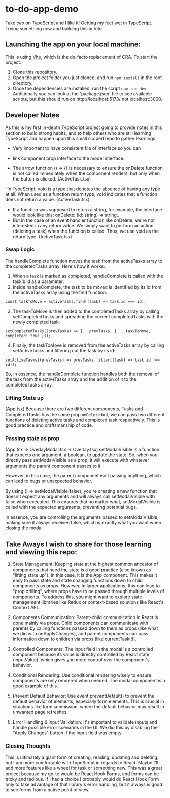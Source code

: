 # to-do-app-demo
Take two on TypeScript and I like it! Getting my feet wet in TypeScript. Trying something new and building this in Vite.

## Launching the app on your local machine:
This is using [Vite](https://vitejs.dev/), which is the de-facto replacement of CRA. To start the project:
1. Clone this repository.
2. Open the project folder you just cloned, and run `npm install` in the root directory.
3. Once the dependencies are installed, run the script `npm run dev`. Additionally you can look at the 'package.json' file
to see available scripts, but this should run on http://localhost:5173/ not localhost:3000.

## Developer Notes
As this is my first in-depth TypeScript project going to provide notes in this section to build strong habits, and to 
help others who are still learning TypeScript and happen upon this small scoped repo to gather learnings.

- Very important to have consistent file of interface so you can
- link component prop interface to the model interface.

- The arrow function () => {} is necessary to ensure the onDelete function is not called immediately when the component renders, but only when the button is clicked. (ActiveTask.tsx)

-In TypeScript, void is a type that denotes the absence of having any type at all. When used as a function return type, 
void indicates that a function does not return a value. (ActiveTask.tsx)

- If a function was supposed to return a string, for example, the interface would look like this: onDelete: (id: string) => string;. 
- But in the case of an event handler function like onDelete, we're not interested in any return value. We simply want to perform an action  (deleting a task) when the function is called. Thus, we use void as the return type.  (ActiveTask.tsx)

### Swap Logic
The handleComplete function moves the task from the activeTasks array to the completedTasks array. Here's how it works:

1. When a task is marked as completed, handleComplete is called with the task's id as a parameter.
2. Inside handleComplete, the task to be moved is identified by its id from the activeTasks array using the find function:

`const taskToMove = activeTasks.find((task) => task.id === id);`

3. The taskToMove is then added to the completedTasks array by calling setCompletedTasks and spreading the current completedTasks with the newly completed task:

`setCompletedTasks((prevTasks) => [...prevTasks, { ...taskToMove, completed: true }]);`

4. Finally, the taskToMove is removed from the activeTasks array by calling setActiveTasks and filtering out the task by its id:

`setActiveTasks((prevTasks) => prevTasks.filter((task) => task.id !== id));`

So, in essence, the handleComplete function handles both the removal of the task from the activeTasks array and the addition of it to the completedTasks array.

### Lifting State up
(App.tsx) Because there are two different components, Tasks and CompletedTasks has the same prop `onDelete` but,
we can pass two different functions of deleting active tasks and completed task respectively. This is good practice and
craftsmanship of code.


### Passing state as prop
(App.tsx -> OverlayModal.tsx -> Overlay.tsx) setModalVisible is a function that expects one argument, a boolean, to update the state. So, when you directly pass setModalVisible as a prop, it will execute with whatever arguments the parent component passes to it.

However, in this case, the parent component isn't passing anything, which can lead to bugs or unexpected behavior.

By using () => setModalVisible(false), you're creating a new function that doesn't expect any arguments and will always call setModalVisible with false when executed. This ensures that no matter what, setModalVisible is called with the expected arguments, preventing potential bugs.

In essence, you are controlling the arguments passed to setModalVisible, making sure it always receives false, which is exactly what you want when closing the modal.


## Take Aways I wish to share for those learning and viewing this repo:
1. State Management: Keeping state at the highest common ancestor of components that need the state is a good practice (also known as "lifting state up"). In this case, it is the App component. This makes it easy to pass state and state changing functions down to child components as props. However, in larger applications, this can lead to "prop drilling", where props have to be passed through multiple levels of components. To address this, you might want to explore state management libraries like Redux or context-based solutions like React's Context API.

2. Components Communication: Parent-child communication in React is done mainly via props. Child components can communicate with parents by calling functions passed down to them as props (like what we did with onApplyChanges), and parent components can pass information down to children via props (like currentTaskId).

3. Controlled Components: The input field in the modal is a controlled component because its value is directly controlled by React state (inputValue), which gives you more control over the component's behavior.

4. Conditional Rendering: Use conditional rendering wisely to ensure components are only rendered when needed. The modal component is a good example of this.

5. Prevent Default Behavior: Use event.preventDefault() to prevent the default behavior of elements, especially form elements. This is crucial in situations like form submission, where the default behavior may result in unwanted page refreshes.

6. Error Handling & Input Validation: It's important to validate inputs and handle possible error scenarios in the UI. We did this by disabling the "Apply Changes" button if the input field was empty.


### Closing Thoughts
This is ultimately a giant form of creating, reading, updating and deleting, but I am more comfortable with TypeScript in regards to React. Maybe I'll add more features like a wheel for task or something new. This was a great project because my go-to would be React Hook Forms, and forms can be tricky and tedious. If I had a choice I probably would do React Hook Form only to take advantage of that library's error handling, but it always is good to see forms from a native point of view.